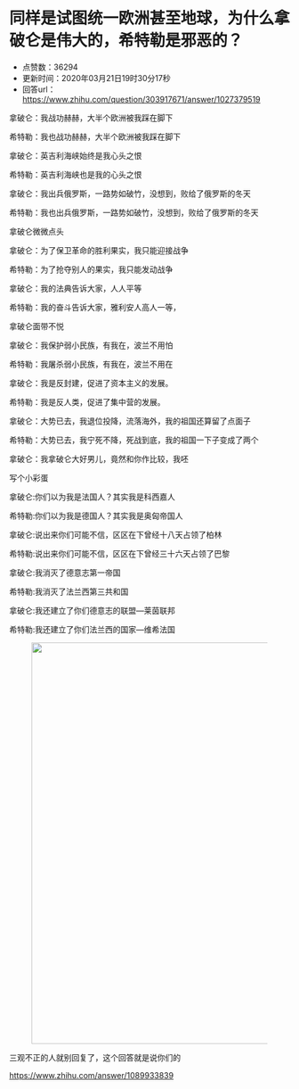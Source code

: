 # 同样是试图统一欧洲甚至地球，为什么拿破仑是伟大的，希特勒是邪恶的？
- 点赞数：36294
- 更新时间：2020年03月21日19时30分17秒
- 回答url：https://www.zhihu.com/question/303917671/answer/1027379519
<body>
 <p data-pid="1QSOfi8d">拿破仑：我战功赫赫，大半个欧洲被我踩在脚下</p>
 <p data-pid="iIs2KYwd">希特勒：我也战功赫赫，大半个欧洲被我踩在脚下</p>
 <p data-pid="mXPOit95">拿破仑：英吉利海峡始终是我心头之恨</p>
 <p data-pid="Q2yJnXME">希特勒：英吉利海峡也是我的心头之恨</p>
 <p data-pid="YXADeVnt">拿破仑：我出兵俄罗斯，一路势如破竹，没想到，败给了俄罗斯的冬天</p>
 <p data-pid="s5VRdXie">希特勒：我也出兵俄罗斯，一路势如破竹，没想到，败给了俄罗斯的冬天</p>
 <p data-pid="bLQdg4Xl">拿破仑微微点头</p>
 <p data-pid="7ArQ-03a">拿破仑：为了保卫革命的胜利果实，我只能迎接战争</p>
 <p data-pid="GDsqjdKs">希特勒：为了抢夺别人的果实，我只能发动战争</p>
 <p data-pid="9vRILW3F">拿破仑：我的法典告诉大家，人人平等</p>
 <p data-pid="Cs2qfa1E">希特勒：我的奋斗告诉大家，雅利安人高人一等，</p>
 <p data-pid="g_EODX-G">拿破仑面带不悦</p>
 <p data-pid="hjBuXuio">拿破仑：我保护弱小民族，有我在，波兰不用怕</p>
 <p data-pid="y-s3-4d1">希特勒：我屠杀弱小民族，有我在，波兰不用在</p>
 <p data-pid="8Hn14nkD">拿破仑：我是反封建，促进了资本主义的发展。</p>
 <p data-pid="HDypFw0p">希特勒：我是反人类，促进了集中营的发展。</p>
 <p data-pid="fawsnFxT">拿破仑：大势已去，我退位投降，流落海外，我的祖国还算留了点面子</p>
 <p data-pid="aX5lFYRX">希特勒：大势已去，我宁死不降，死战到底，我的祖国一下子变成了两个</p>
 <p data-pid="MGNq8-Ju">拿破仑：我拿破仑大好男儿，竟然和你作比较，我呸</p>
 <p data-pid="ULri-9QV">写个小彩蛋</p>
 <p data-pid="iS1yrZfA">拿破仑:你们以为我是法国人？其实我是科西嘉人</p>
 <p data-pid="UPnZoKgo">希特勒:你们以为我是德国人？其实我是奥匈帝国人</p>
 <p data-pid="nH6XF5gg">拿破仑:说出来你们可能不信，区区在下曾经十八天占领了柏林</p>
 <p data-pid="NqkCNti9">希特勒:说出来你们可能不信，区区在下曾经三十六天占领了巴黎</p>
 <p data-pid="uzMkKaoD">拿破仑:我消灭了德意志第一帝国</p>
 <p data-pid="_5CqlK1X">希特勒:我消灭了法兰西第三共和国</p>
 <p data-pid="ogPwPwL1">拿破仑:我还建立了你们德意志的联盟—莱茵联邦</p>
 <p data-pid="P1xlj_g6">希特勒:我还建立了你们法兰西的国家—维希法国</p>
 <figure data-size="normal">
  <img src="https://pica.zhimg.com/50/v2-a8ac43642ef3e3e0b934145c05b2a21b_720w.jpg?source=1940ef5c" data-rawwidth="720" data-rawheight="528" data-size="normal" data-caption="" data-original-token="v2-a8ac43642ef3e3e0b934145c05b2a21b" data-default-watermark-src="https://picx.zhimg.com/50/v2-f8feaa6058fc1a9522d01cc41f819f60_720w.jpg?source=1940ef5c" class="origin_image zh-lightbox-thumb" width="720" data-original="https://pica.zhimg.com/v2-a8ac43642ef3e3e0b934145c05b2a21b_r.jpg?source=1940ef5c">
 </figure>
 <p data-pid="DLXjCVgp">三观不正的人就别回复了，这个回答就是说你们的</p><a data-draft-node="block" data-draft-type="link-card" href="https://www.zhihu.com/answer/1089933839" class="internal"><span class="invisible">https://www.</span><span class="visible">zhihu.com/answer/108993</span><span class="invisible">3839</span><span class="ellipsis"></span></a>
 <p></p>
 <p></p>
</body>